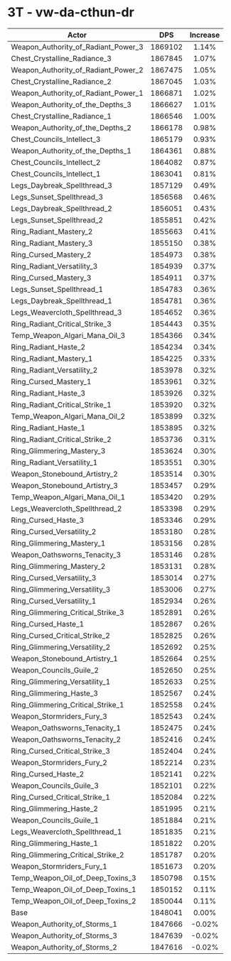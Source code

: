 # 3T - vw-da-cthun-dr
| Actor | DPS | Increase |
|---|:---:|:---:|
|Weapon_Authority_of_Radiant_Power_3|1869102|1.14%|
|Chest_Crystalline_Radiance_3|1867845|1.07%|
|Weapon_Authority_of_Radiant_Power_2|1867475|1.05%|
|Chest_Crystalline_Radiance_2|1867045|1.03%|
|Weapon_Authority_of_Radiant_Power_1|1866871|1.02%|
|Weapon_Authority_of_the_Depths_3|1866627|1.01%|
|Chest_Crystalline_Radiance_1|1866546|1.00%|
|Weapon_Authority_of_the_Depths_2|1866178|0.98%|
|Chest_Councils_Intellect_3|1865179|0.93%|
|Weapon_Authority_of_the_Depths_1|1864361|0.88%|
|Chest_Councils_Intellect_2|1864082|0.87%|
|Chest_Councils_Intellect_1|1863041|0.81%|
|Legs_Daybreak_Spellthread_3|1857129|0.49%|
|Legs_Sunset_Spellthread_3|1856568|0.46%|
|Legs_Daybreak_Spellthread_2|1856051|0.43%|
|Legs_Sunset_Spellthread_2|1855851|0.42%|
|Ring_Radiant_Mastery_2|1855663|0.41%|
|Ring_Radiant_Mastery_3|1855150|0.38%|
|Ring_Cursed_Mastery_2|1854973|0.38%|
|Ring_Radiant_Versatility_3|1854939|0.37%|
|Ring_Cursed_Mastery_3|1854911|0.37%|
|Legs_Sunset_Spellthread_1|1854783|0.36%|
|Legs_Daybreak_Spellthread_1|1854781|0.36%|
|Legs_Weavercloth_Spellthread_3|1854652|0.36%|
|Ring_Radiant_Critical_Strike_3|1854443|0.35%|
|Temp_Weapon_Algari_Mana_Oil_3|1854366|0.34%|
|Ring_Radiant_Haste_2|1854234|0.34%|
|Ring_Radiant_Mastery_1|1854225|0.33%|
|Ring_Radiant_Versatility_2|1853978|0.32%|
|Ring_Cursed_Mastery_1|1853961|0.32%|
|Ring_Radiant_Haste_3|1853926|0.32%|
|Ring_Radiant_Critical_Strike_1|1853920|0.32%|
|Temp_Weapon_Algari_Mana_Oil_2|1853899|0.32%|
|Ring_Radiant_Haste_1|1853895|0.32%|
|Ring_Radiant_Critical_Strike_2|1853736|0.31%|
|Ring_Glimmering_Mastery_3|1853624|0.30%|
|Ring_Radiant_Versatility_1|1853551|0.30%|
|Weapon_Stonebound_Artistry_2|1853514|0.30%|
|Weapon_Stonebound_Artistry_3|1853457|0.29%|
|Temp_Weapon_Algari_Mana_Oil_1|1853420|0.29%|
|Legs_Weavercloth_Spellthread_2|1853398|0.29%|
|Ring_Cursed_Haste_3|1853346|0.29%|
|Ring_Cursed_Versatility_2|1853180|0.28%|
|Ring_Glimmering_Mastery_1|1853156|0.28%|
|Weapon_Oathsworns_Tenacity_3|1853146|0.28%|
|Ring_Glimmering_Mastery_2|1853131|0.28%|
|Ring_Cursed_Versatility_3|1853014|0.27%|
|Ring_Glimmering_Versatility_3|1853006|0.27%|
|Ring_Cursed_Versatility_1|1852934|0.26%|
|Ring_Glimmering_Critical_Strike_3|1852891|0.26%|
|Ring_Cursed_Haste_1|1852867|0.26%|
|Ring_Cursed_Critical_Strike_2|1852825|0.26%|
|Ring_Glimmering_Versatility_2|1852692|0.25%|
|Weapon_Stonebound_Artistry_1|1852664|0.25%|
|Weapon_Councils_Guile_2|1852650|0.25%|
|Ring_Glimmering_Versatility_1|1852633|0.25%|
|Ring_Glimmering_Haste_3|1852567|0.24%|
|Ring_Glimmering_Critical_Strike_1|1852558|0.24%|
|Weapon_Stormriders_Fury_3|1852543|0.24%|
|Weapon_Oathsworns_Tenacity_1|1852475|0.24%|
|Weapon_Oathsworns_Tenacity_2|1852416|0.24%|
|Ring_Cursed_Critical_Strike_3|1852404|0.24%|
|Weapon_Stormriders_Fury_2|1852214|0.23%|
|Ring_Cursed_Haste_2|1852141|0.22%|
|Weapon_Councils_Guile_3|1852101|0.22%|
|Ring_Cursed_Critical_Strike_1|1852084|0.22%|
|Ring_Glimmering_Haste_2|1851995|0.21%|
|Weapon_Councils_Guile_1|1851884|0.21%|
|Legs_Weavercloth_Spellthread_1|1851835|0.21%|
|Ring_Glimmering_Haste_1|1851822|0.20%|
|Ring_Glimmering_Critical_Strike_2|1851787|0.20%|
|Weapon_Stormriders_Fury_1|1851673|0.20%|
|Temp_Weapon_Oil_of_Deep_Toxins_3|1850798|0.15%|
|Temp_Weapon_Oil_of_Deep_Toxins_1|1850152|0.11%|
|Temp_Weapon_Oil_of_Deep_Toxins_2|1850044|0.11%|
|Base|1848041|0.00%|
|Weapon_Authority_of_Storms_1|1847666|-0.02%|
|Weapon_Authority_of_Storms_3|1847639|-0.02%|
|Weapon_Authority_of_Storms_2|1847616|-0.02%|
